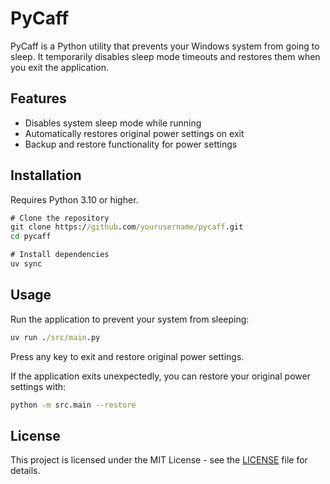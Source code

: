 # PyCaff

PyCaff is a Python utility that prevents your Windows system from going to sleep. It temporarily disables sleep mode timeouts and restores them when you exit the application.

## Features

- Disables system sleep mode while running
- Automatically restores original power settings on exit
- Backup and restore functionality for power settings

## Installation

Requires Python 3.10 or higher.

```cmd
# Clone the repository
git clone https://github.com/yourusername/pycaff.git
cd pycaff

# Install dependencies
uv sync
```

## Usage

Run the application to prevent your system from sleeping:

```cmd
uv run ./src/main.py
```

Press any key to exit and restore original power settings.

If the application exits unexpectedly, you can restore your original power settings with:

```bash
python -m src.main --restore
```

## License

This project is licensed under the MIT License - see the [LICENSE](LICENSE) file for details.